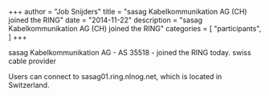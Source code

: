 +++
author = "Job Snijders"
title = "sasag Kabelkommunikation AG (CH) joined the RING"
date = "2014-11-22"
description = "sasag Kabelkommunikation AG (CH) joined the RING"
categories = [
    "participants",
]
+++

sasag Kabelkommunikation AG - AS 35518 - joined the RING today. swiss cable provider

Users can connect to sasag01.ring.nlnog.net, which is located in Switzerland.

